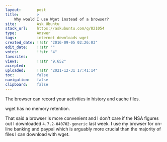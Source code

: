 ```yaml
---
layout:       post
title:        >
    Why would I use Wget instead of a browser?
site:         Ask Ubuntu
stack_url:    https://askubuntu.com/q/821054
type:         Answer
tags:         internet downloads wget
created_date: !!str "2016-09-05 02:26:03"
edit_date:    !!str ""
votes:        !!str "4"
favorites:    
views:        !!str "9,652"
accepted:     
uploaded:     !!str "2021-12-31 17:41:14"
toc:          false
navigation:   false
clipboard:    false
---
```


The browser can record your activities in history and cache files.

wget has no memory retention.

That said a browser is more convenient and I don't care if the NSA figures out I downloaded `4.7.2-040702-generic` last week. I use my browser for on-line banking and paypal which is arguably more crucial than the majority of files I can download with wget.
